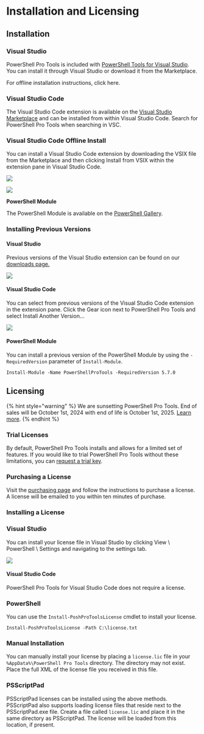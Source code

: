 # Installation and Licensing

## Installation

### **Visual Studio**

PowerShell Pro Tools is included with [PowerShell Tools for Visual Studio](https://marketplace.visualstudio.com/items?itemName=AdamRDriscoll.PowerShellToolsforVisualStudio2017-18561). You can install it through Visual Studio or download it from the Marketplace.&#x20;

For offline installation instructions, click here.

### **Visual Studio Code**&#x20;

The Visual Studio Code extension is available on the [Visual Studio Marketplace](https://marketplace.visualstudio.com/items?itemName=ironmansoftware.powershellprotools) and can be installed from within Visual Studio Code. Search for PowerShell Pro Tools when searching in VSC.&#x20;

### **Visual Studio Code Offline Install**

You can install a Visual Studio Code extension by downloading the VSIX file from the Marketplace and then clicking Install from VSIX within the extension pane in Visual Studio Code.&#x20;

![](<../../.gitbook/assets/image (29).png>)

![](<../../.gitbook/assets/image (30).png>)

**PowerShell Module**

The PowerShell Module is available on the [PowerShell Gallery](https://www.powershellgallery.com/packages/powershellprotools/1.3.0).&#x20;

### Installing Previous Versions

#### Visual Studio

Previous versions of the Visual Studio extension can be found on our [downloads page.](https://ironmansoftware.com/downloads)

![](<../../.gitbook/assets/image (61).png>)

#### Visual Studio Code

You can select from previous versions of the Visual Studio Code extension in the extension pane. Click the Gear icon next to PowerShell Pro Tools and select Install Another Version...

![](<../../.gitbook/assets/image (60).png>)

#### PowerShell Module

You can install a previous version of the PowerShell Module by using the `-RequiredVersion` parameter of `Install-Module`.

```
Install-Module -Name PowerShellProTools -RequiredVersion 5.7.0
```

## Licensing

{% hint style="warning" %}
We are sunsetting PowerShell Pro Tools. End of sales will be October 1st, 2024 with end of life is October 1st, 2025. [Learn more](https://blog.ironmansoftware.com/powershell-pro-tools-end-of-life).
{% endhint %}

### Trial Licenses

By default, PowerShell Pro Tools installs and allows for a limited set of features. If you would like to trial PowerShell Pro Tools without these limitations, you can [request a trial key](https://www.ironmansoftware.com/trial/powershell-pro-tools).&#x20;

### Purchasing a License

Visit the [purchasing page](https://www.ironmansoftware.com/pricing/powershell-pro-tools) and follow the instructions to purchase a license. A license will be emailed to you within ten minutes of purchase.&#x20;

### Installing a License

### Visual Studio&#x20;

You can install your license file in Visual Studio by clicking View \ PowerShell \ Settings and navigating to the settings tab.&#x20;

![](<../../.gitbook/assets/license (1).gif>)

#### Visual Studio Code

PowerShell Pro Tools for Visual Studio Code does not require a license.

### PowerShell

You can use the `Install-PoshProToolsLicense` cmdlet to install your license.

```
Install-PoshProToolsLicense -Path C:\license.txt
```

### Manual Installation

You can manually install your license by placing a `license.lic` file in your `%AppData%\PowerShell Pro Tools` directory. The directory may not exist. Place the full XML of the license file you received in this file.&#x20;

### PSScriptPad&#x20;

PSScriptPad licenses can be installed using the above methods. PSScriptPad also supports loading license files that reside next to the PSScriptPad.exe file. Create a file called `license.lic` and place it in the same directory as PSScriptPad. The license will be loaded from this location, if present.&#x20;
